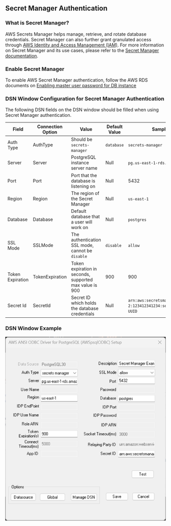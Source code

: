 ## Secret Manager Authentication

### What is Secret Manager?
AWS Secrets Manager helps manage, retrieve, and rotate database credentials. Secret Manager can also further grant granulated access through [AWS Identity and Access Management (IAM)](https://docs.aws.amazon.com/secretsmanager/latest/userguide/intro.html).
For more information on Secret Manager and its use cases, please refer to the [Secret Manager documentation](https://docs.aws.amazon.com/secretsmanager/latest/userguide/intro.html).

### Enable Secret Manager
To enable AWS Secret Manager authentication, follow the AWS RDS documents on [Enabling master user password for DB instance](https://docs.aws.amazon.com/AmazonRDS/latest/UserGuide/rds-secrets-manager.html#rds-secrets-manager-db-instance)

### DSN Window Configuration for Secret Manager Authentication
The following DSN fields on the DSN window should be filled when using Secret Manager authentication.

| Field             | Connection Option | Value                                                   | Default Value | Sample Value                                                              |
|-------------------|-------------------|---------------------------------------------------------|---------------|---------------------------------------------------------------------------|
| Auth Type         | AuthType          | Should be `secrets-manager`                             | `database`    | `secrets-manager`                                                          |
| Server            | Server            | PostgreSQL instance server name                         | Null          | `pg.us-east-1-rds.amazon.com`                                             |
| Port              | Port              | Port that the database is listening on                  | Null          | 5432                                                                      |
| Region            | Region            | The region of the Secret Manager                        | Null          | `us-east-1`                                                               |
| Database          | Database          | Default database that a user will work on               | Null          | `postgres`                                                                |
| SSL Mode          | SSLMode           | The authentication SSL mode, cannot be `disable`        | `disable`     | `allow`                                                                   |
| Token Expiration  | TokenExpiration   | Token expiration in seconds, supported max value is 900 | 900           | 900                                                                       |
| Secret Id         | SecretId          | Secret ID which holds the database credentials          | Null          | `arn:aws:secretsmanager:us-west-2:123412341234:secret:rds!cluster-UUID`   |

### DSN Window Example
![DSN window example for Secret Manager authentication](../../img/secret_manager.png)
